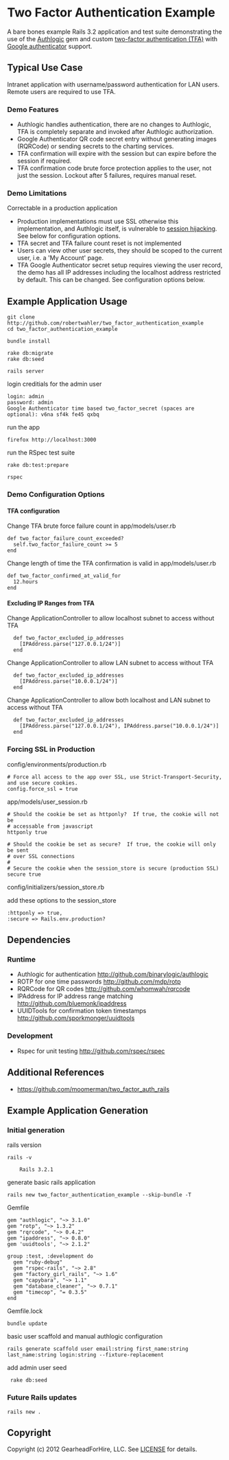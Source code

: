 Two Factor Authentication Example
=================================

A bare bones example Rails 3.2 application and test suite demonstrating the use of the
[Authlogic](https://github.com/binarylogic/authlogic) gem and custom
[two-factor authentication (TFA)](http://en.wikipedia.org/wiki/Two-factor_authentication>)
with [Google authenticator](http://code.google.com/p/google-authenticator/) support.


Typical Use Case
-----------------

Intranet application with username/password authentication for LAN users.  Remote users
are required to use TFA.

### Demo Features

* Authlogic handles authentication, there are no changes to Authlogic, TFA is
  completely separate and invoked after Authlogic authorization.
* Google Authenticator QR code secret entry without generating images (RQRCode)
  or sending secrets to the charting services.
* TFA confirmation will expire with the session but can expire before the
  session if required.
* TFA confirmation code brute force protection applies to the user, not just
  the session.  Lockout after 5 failures, requires manual reset.

### Demo Limitations

Correctable in a production application

* Production implementations must use SSL otherwise this implementation, and
  Authlogic itself, is vulnerable to [session
  hijacking](http://guides.rubyonrails.org/security.html#session-hijacking).
  See below for configuration options.
* TFA secret and TFA failure count reset is not implemented
* Users can view other user secrets, they should be scoped to the current user,
  i.e.  a 'My Account' page.
* TFA Google Authenticator secret setup requires viewing the user record, the
  demo has all IP addresses including the localhost address restricted by
  default.  This can be changed.  See configuration options below.

Example Application Usage
-------------------------

    git clone http://github.com/robertwahler/two_factor_authentication_example
    cd two_factor_authentication_example

    bundle install

    rake db:migrate
    rake db:seed

    rails server

login creditials for the admin user

    login: admin
    password: admin
    Google Authenticator time based two_factor_secret (spaces are optional): v6na sf4k fe45 qxbq

run the app

    firefox http://localhost:3000

run the RSpec test suite

    rake db:test:prepare

    rspec


### Demo Configuration Options

#### TFA configuration

Change TFA brute force failure count in app/models/user.rb

    def two_factor_failure_count_exceeded?
      self.two_factor_failure_count >= 5
    end

Change length of time the TFA confirmation is valid in app/models/user.rb

    def two_factor_confirmed_at_valid_for
      12.hours
    end

#### Excluding IP Ranges from TFA

Change ApplicationController to allow localhost subnet to access without TFA

      def two_factor_excluded_ip_addresses
        [IPAddress.parse("127.0.0.1/24")]
      end

Change ApplicationController to allow LAN subnet to access without TFA

      def two_factor_excluded_ip_addresses
        [IPAddress.parse("10.0.0.1/24")]
      end

Change ApplicationController to allow both localhost and LAN subnet to access without TFA

      def two_factor_excluded_ip_addresses
        [IPAddress.parse("127.0.0.1/24"), IPAddress.parse("10.0.0.1/24")]
      end

### Forcing SSL in Production

config/environments/production.rb

    # Force all access to the app over SSL, use Strict-Transport-Security, and use secure cookies.
    config.force_ssl = true

app/models/user_session.rb

    # Should the cookie be set as httponly?  If true, the cookie will not be
    # accessable from javascript
    httponly true

    # Should the cookie be set as secure?  If true, the cookie will only be sent
    # over SSL connections
    #
    # Secure the cookie when the session_store is secure (production SSL)
    secure true

config/initializers/session_store.rb

add these options to the session_store

    :httponly => true,
    :secure => Rails.env.production?

Dependencies
------------

### Runtime

* Authlogic for authentication <http://github.com/binarylogic/authlogic>
* ROTP for one time passwords <http://github.com/mdp/rotp>
* RQRCode for QR codes <http://github.com/whomwah/rqrcode>
* IPAddress for IP address range matching <http://github.com/bluemonk/ipaddress>
* UUIDTools for confirmation token timestamps <http://github.com/sporkmonger/uuidtools>

### Development

* Rspec for unit testing <http://github.com/rspec/rspec>



Additional References
---------------------

* <https://github.com/moomerman/two_factor_auth_rails>


Example Application Generation
------------------------------

### Initial generation

rails version

    rails -v

        Rails 3.2.1

generate basic rails application

    rails new two_factor_authentication_example --skip-bundle -T

Gemfile

    gem "authlogic", "~> 3.1.0"
    gem "rotp", "~> 1.3.2"
    gem "rqrcode", "~> 0.4.2"
    gem "ipaddress", "~> 0.8.0"
    gem 'uuidtools', "~> 2.1.2"

    group :test, :development do
      gem "ruby-debug"
      gem "rspec-rails", "~> 2.8"
      gem "factory_girl_rails", "~> 1.6"
      gem "capybara", "~> 1.1"
      gem "database_cleaner", "~> 0.7.1"
      gem "timecop", "= 0.3.5"
    end

Gemfile.lock

    bundle update

basic user scaffold and manual authlogic configuration

    rails generate scaffold user email:string first_name:string last_name:string login:string --fixture-replacement

add admin user seed

     rake db:seed


### Future Rails updates

    rails new .


Copyright
---------

Copyright (c) 2012 GearheadForHire, LLC. See [LICENSE](LICENSE) for details.
